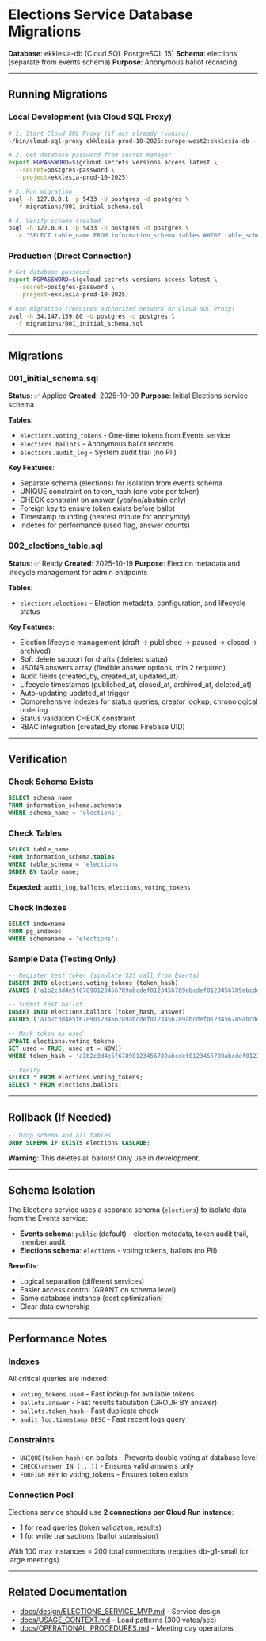 # Elections Service Database Migrations

**Database**: ekklesia-db (Cloud SQL PostgreSQL 15)
**Schema**: elections (separate from events schema)
**Purpose**: Anonymous ballot recording

---

## Running Migrations

### Local Development (via Cloud SQL Proxy)

```bash
# 1. Start Cloud SQL Proxy (if not already running)
~/bin/cloud-sql-proxy ekklesia-prod-10-2025:europe-west2:ekklesia-db --port 5433

# 2. Get database password from Secret Manager
export PGPASSWORD=$(gcloud secrets versions access latest \
  --secret=postgres-password \
  --project=ekklesia-prod-10-2025)

# 3. Run migration
psql -h 127.0.0.1 -p 5433 -U postgres -d postgres \
  -f migrations/001_initial_schema.sql

# 4. Verify schema created
psql -h 127.0.0.1 -p 5433 -U postgres -d postgres \
  -c "SELECT table_name FROM information_schema.tables WHERE table_schema = 'elections';"
```

### Production (Direct Connection)

```bash
# Get database password
export PGPASSWORD=$(gcloud secrets versions access latest \
  --secret=postgres-password \
  --project=ekklesia-prod-10-2025)

# Run migration (requires authorized network or Cloud SQL Proxy)
psql -h 34.147.159.80 -U postgres -d postgres \
  -f migrations/001_initial_schema.sql
```

---

## Migrations

### 001_initial_schema.sql

**Status**: ✅ Applied
**Created**: 2025-10-09
**Purpose**: Initial Elections service schema

**Tables**:
- `elections.voting_tokens` - One-time tokens from Events service
- `elections.ballots` - Anonymous ballot records
- `elections.audit_log` - System audit trail (no PII)

**Key Features**:
- Separate schema (elections) for isolation from events schema
- UNIQUE constraint on token_hash (one vote per token)
- CHECK constraint on answer (yes/no/abstain only)
- Foreign key to ensure token exists before ballot
- Timestamp rounding (nearest minute for anonymity)
- Indexes for performance (used flag, answer counts)

### 002_elections_table.sql

**Status**: ✅ Ready
**Created**: 2025-10-19
**Purpose**: Election metadata and lifecycle management for admin endpoints

**Tables**:
- `elections.elections` - Election metadata, configuration, and lifecycle status

**Key Features**:
- Election lifecycle management (draft → published → paused → closed → archived)
- Soft delete support for drafts (deleted status)
- JSONB answers array (flexible answer options, min 2 required)
- Audit fields (created_by, created_at, updated_at)
- Lifecycle timestamps (published_at, closed_at, archived_at, deleted_at)
- Auto-updating updated_at trigger
- Comprehensive indexes for status queries, creator lookup, chronological ordering
- Status validation CHECK constraint
- RBAC integration (created_by stores Firebase UID)

---

## Verification

### Check Schema Exists

```sql
SELECT schema_name
FROM information_schema.schemata
WHERE schema_name = 'elections';
```

### Check Tables

```sql
SELECT table_name
FROM information_schema.tables
WHERE table_schema = 'elections'
ORDER BY table_name;
```

**Expected**: `audit_log`, `ballots`, `elections`, `voting_tokens`

### Check Indexes

```sql
SELECT indexname
FROM pg_indexes
WHERE schemaname = 'elections';
```

### Sample Data (Testing Only)

```sql
-- Register test token (simulate S2S call from Events)
INSERT INTO elections.voting_tokens (token_hash)
VALUES ('a1b2c3d4e5f67890123456789abcdef0123456789abcdef0123456789abcdef');

-- Submit test ballot
INSERT INTO elections.ballots (token_hash, answer)
VALUES ('a1b2c3d4e5f67890123456789abcdef0123456789abcdef0123456789abcdef', 'yes');

-- Mark token as used
UPDATE elections.voting_tokens
SET used = TRUE, used_at = NOW()
WHERE token_hash = 'a1b2c3d4e5f67890123456789abcdef0123456789abcdef0123456789abcdef';

-- Verify
SELECT * FROM elections.voting_tokens;
SELECT * FROM elections.ballots;
```

---

## Rollback (If Needed)

```sql
-- Drop schema and all tables
DROP SCHEMA IF EXISTS elections CASCADE;
```

**Warning**: This deletes all ballots! Only use in development.

---

## Schema Isolation

The Elections service uses a separate schema (`elections`) to isolate data from the Events service:

- **Events schema**: `public` (default) - election metadata, token audit trail, member audit
- **Elections schema**: `elections` - voting tokens, ballots (no PII)

**Benefits**:
- Logical separation (different services)
- Easier access control (GRANT on schema level)
- Same database instance (cost optimization)
- Clear data ownership

---

## Performance Notes

### Indexes

All critical queries are indexed:
- `voting_tokens.used` - Fast lookup for available tokens
- `ballots.answer` - Fast results tabulation (GROUP BY answer)
- `ballots.token_hash` - Fast duplicate check
- `audit_log.timestamp DESC` - Fast recent logs query

### Constraints

- `UNIQUE(token_hash)` on ballots - Prevents double voting at database level
- `CHECK(answer IN (...))` - Ensures valid answers only
- `FOREIGN KEY` to voting_tokens - Ensures token exists

### Connection Pool

Elections service should use **2 connections per Cloud Run instance**:
- 1 for read queries (token validation, results)
- 1 for write transactions (ballot submission)

With 100 max instances = 200 total connections (requires db-g1-small for large meetings)

---

## Related Documentation

- [docs/design/ELECTIONS_SERVICE_MVP.md](../../docs/design/ELECTIONS_SERVICE_MVP.md) - Service design
- [docs/USAGE_CONTEXT.md](../../docs/USAGE_CONTEXT.md) - Load patterns (300 votes/sec)
- [docs/OPERATIONAL_PROCEDURES.md](../../docs/OPERATIONAL_PROCEDURES.md) - Meeting day operations
